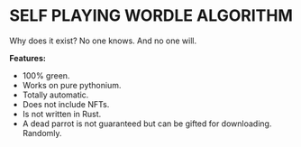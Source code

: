 # SELF PLAYING WORDLE ALGORITHM

Why does it exist? No one knows. And no one will.

**Features:**
- 100% green.
- Works on pure pythonium.  
- Totally automatic.
- Does not include NFTs.
- Is not written in Rust.
- A dead parrot is not guaranteed but can be gifted for downloading. Randomly.